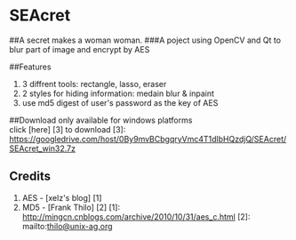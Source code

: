 SEAcret
======
##A secret makes a woman woman.
###A poject using OpenCV and Qt to blur part of image and encrypt by AES

##Features

1. 3 diffrent tools: rectangle, lasso, eraser
2. 2 styles for hiding information: medain blur & inpaint
3. use md5 digest of user's password as the key of AES

##Download
only available for windows platforms  
click [here] [3] to download
  [3]: https://googledrive.com/host/0By9mvBCbgqryVmc4T1dlbHQzdjQ/SEAcret/SEAcret_win32.7z

## Credits
1. AES - [xelz's blog] [1]
2. MD5 - [Frank Thilo] [2]
  [1]: http://mingcn.cnblogs.com/archive/2010/10/31/aes_c.html
  [2]: mailto:thilo@unix-ag.org